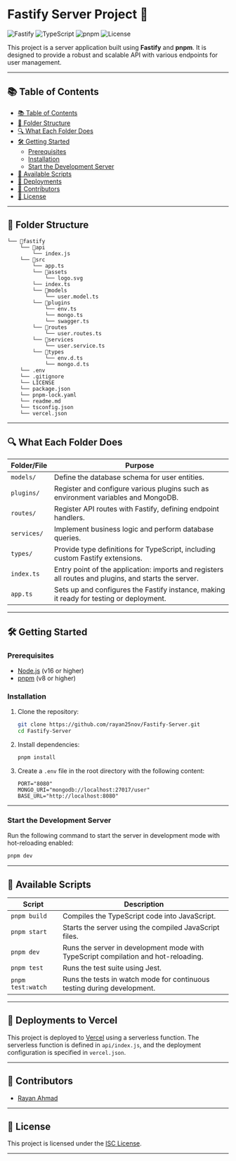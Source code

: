 # Fastify Server Project 🚀

![Fastify](https://img.shields.io/badge/Fastify-v4.x-blue?style=flat-square) ![TypeScript](https://img.shields.io/badge/TypeScript-v5.x-blue?style=flat-square) ![pnpm](https://img.shields.io/badge/pnpm-v8.x-orange?style=flat-square) ![License](https://img.shields.io/badge/License-ISC-green?style=flat-square)

This project is a server application built using **Fastify** and **pnpm**. It is designed to provide a robust and scalable API with various endpoints for user management.

---

## 📚 Table of Contents

- [📚 Table of Contents](#-table-of-contents)
- [📁 Folder Structure](#-folder-structure)
- [🔍 What Each Folder Does](#-what-each-folder-does)
- [🛠️ Getting Started](#️-getting-started)
  - [Prerequisites](#prerequisites)
  - [Installation](#installation)
  - [Start the Development Server](#start-the-development-server)
- [📜 Available Scripts](#-available-scripts)
- [🚀 Deployments](#-deployments-to-vercel)
- [👥 Contributors](#-contributors)
- [📄 License](#-license)

---

## 📁 Folder Structure

```
└── 📁fastify
    └── 📁api
        └── index.js
    └── 📁src
        └── app.ts
        └── 📁assets
            └── logo.svg
        └── index.ts
        └── 📁models
            └── user.model.ts
        └── 📁plugins
            └── env.ts
            └── mongo.ts
            └── swagger.ts
        └── 📁routes
            └── user.routes.ts
        └── 📁services
            └── user.service.ts
        └── 📁types
            └── env.d.ts
            └── mongo.d.ts
    └── .env
    └── .gitignore
    └── LICENSE
    └── package.json
    └── pnpm-lock.yaml
    └── readme.md
    └── tsconfig.json
    └── vercel.json
```

---

## 🔍 What Each Folder Does

| Folder/File | Purpose                                                                                              |
| ----------- | ---------------------------------------------------------------------------------------------------- |
| `models/`   | Define the database schema for user entities.                                                        |
| `plugins/`  | Register and configure various plugins such as environment variables and MongoDB.                    |
| `routes/`   | Register API routes with Fastify, defining endpoint handlers.                                        |
| `services/` | Implement business logic and perform database queries.                                               |
| `types/`    | Provide type definitions for TypeScript, including custom Fastify extensions.                        |
| `index.ts`  | Entry point of the application: imports and registers all routes and plugins, and starts the server. |
| `app.ts`    | Sets up and configures the Fastify instance, making it ready for testing or deployment.              |

---

## 🛠️ Getting Started

### Prerequisites

- [Node.js](https://nodejs.org/) (v16 or higher)
- [pnpm](https://pnpm.io/) (v8 or higher)

### Installation

1. Clone the repository:

   ```bash
   git clone https://github.com/rayan25nov/Fastify-Server.git
   cd Fastify-Server
   ```

2. Install dependencies:

   ```bash
   pnpm install
   ```

3. Create a `.env` file in the root directory with the following content:

   ```env
   PORT="8080"
   MONGO_URI="mongodb://localhost:27017/user"
   BASE_URL="http://localhost:8080"
   ```

---

### Start the Development Server

Run the following command to start the server in development mode with hot-reloading enabled:

```bash
pnpm dev
```

---

## 📜 Available Scripts

| Script            | Description                                                                        |
| ----------------- | ---------------------------------------------------------------------------------- |
| `pnpm build`      | Compiles the TypeScript code into JavaScript.                                      |
| `pnpm start`      | Starts the server using the compiled JavaScript files.                             |
| `pnpm dev`        | Runs the server in development mode with TypeScript compilation and hot-reloading. |
| `pnpm test`       | Runs the test suite using Jest.                                                    |
| `pnpm test:watch` | Runs the tests in watch mode for continuous testing during development.            |

---

## 🚀 Deployments to Vercel

This project is deployed to [Vercel](https://vercel.com/) using a serverless function. The serverless function is defined in `api/index.js`, and the deployment configuration is specified in `vercel.json`.

---

## 👥 Contributors

- [Rayan Ahmad](https://github.com/rayan25nov)

---

## 📄 License

This project is licensed under the [ISC License](./LICENSE).

---
